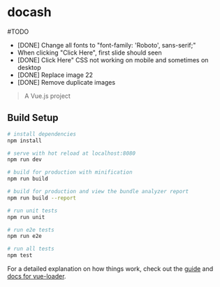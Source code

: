 # docash

#TODO
  - [DONE] Change all fonts to "font-family: 'Roboto', sans-serif;"
  - When clicking "Click Here", first slide should seen
  - [DONE] Click Here" CSS not working on mobile and sometimes on desktop
  - [DONE] Replace image 22
  - [DONE] Remove duplicate images


> A Vue.js project

## Build Setup

``` bash
# install dependencies
npm install

# serve with hot reload at localhost:8080
npm run dev

# build for production with minification
npm run build

# build for production and view the bundle analyzer report
npm run build --report

# run unit tests
npm run unit

# run e2e tests
npm run e2e

# run all tests
npm test
```

For a detailed explanation on how things work, check out the [guide](http://vuejs-templates.github.io/webpack/) and [docs for vue-loader](http://vuejs.github.io/vue-loader).
